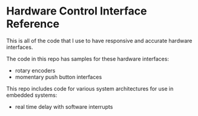 # Hardware Control Interface Reference

This is all of the code that I use to have responsive and accurate hardware interfaces.

The code in this repo has samples for these hardware interfaces:
- rotary encoders
- momentary push button interfaces

This repo includes code for various system architectures for use in embedded systems:
- real time delay with software interrupts
